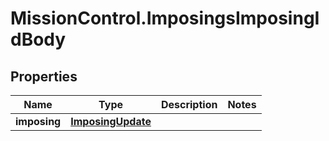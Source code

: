# MissionControl.ImposingsImposingIdBody

## Properties
Name | Type | Description | Notes
------------ | ------------- | ------------- | -------------
**imposing** | [**ImposingUpdate**](ImposingUpdate.md) |  | 

